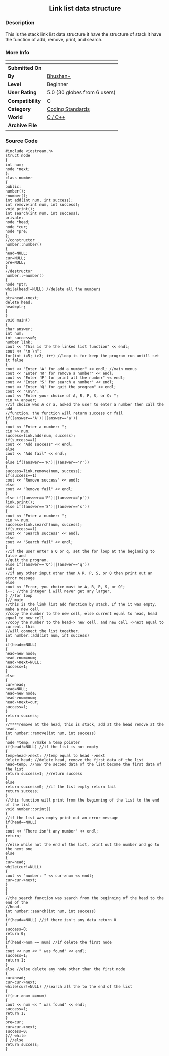﻿<div align="center">

## Link list data structure


</div>

### Description

This is the stack link list data structure it have the structure of stack it have the function of add, remove, print, and search.
 
### More Info
 


<span>             |<span>
---                |---
**Submitted On**   |
**By**             |[Bhushan\-](https://github.com/Planet-Source-Code/PSCIndex/blob/master/ByAuthor/bhushan.md)
**Level**          |Beginner
**User Rating**    |5.0 (30 globes from 6 users)
**Compatibility**  |C
**Category**       |[Coding Standards](https://github.com/Planet-Source-Code/PSCIndex/blob/master/ByCategory/coding-standards__3-32.md)
**World**          |[C / C\+\+](https://github.com/Planet-Source-Code/PSCIndex/blob/master/ByWorld/c-c.md)
**Archive File**   |[](https://github.com/Planet-Source-Code/bhushan-link-list-data-structure__3-4665/archive/master.zip)





### Source Code

```
#include <iostream.h>
struct node
{
int num;
node *next;
};
class number
{
public:
number();
~number();
int add(int num, int success);
int remove(int num, int success);
void print();
int search(int num, int success);
private:
node *head;
node *cur;
node *pre;
};
//constructor
number::number()
{
head=NULL;
cur=NULL;
pre=NULL;
}
//destructor
number::~number()
{
node *ptr;
while(head!=NULL) //delete all the numbers
{
ptr=head->next;
delete head;
head=ptr;
}
}
void main()
{
char answer;
int num;
int success=0;
number link;
cout << "This is the the linked list function" << endl;
cout << "\n \n";
for(int i=5; i>3; i++) //loop is for keep the program run untill set it false
{
cout << "Enter 'A' for add a number" << endl; //main menus
cout << "Enter 'R' for remove a number" << endl;
cout << "Enter 'P' for print all the number" << endl;
cout << "Enter 'S' for search a number" << endl;
cout << "Enter 'Q' for quit the program" << endl;
cout << "\n\n";
cout << "Enter your choice of A, R, P, S, or Q: ";
cin >> answer;
//if choice was A or a, asked the user to enter a number then call the add
//function, the function will return success or fail
if((answer=='A')||(answer=='a'))
{
cout << "Enter a number: ";
cin >> num;
success=link.add(num, success);
if(success==1)
cout << "Add success" << endl;
else
cout << "Add fail" << endl;
}
else if((answer=='R')||(answer=='r'))
{
success=link.remove(num, success);
if(success==1)
cout << "Remove success" << endl;
else
cout << "Remove fail" << endl;
}
else if((answer=='P')||(answer=='p'))
link.print();
else if((answer=='S')||(answer=='s'))
{
cout << "Enter a number: ";
cin >> num;
success=link.search(num, success);
if(success==1)
cout << "Search success" << endl;
else
cout << "Search fail" << endl;
}
//if the user enter a Q or q, set the for loop at the beginning to false and
//quit the program.
else if((answer=='Q')||(answer=='q'))
i=0;
//if any other input other then A R, P, S, or Q then print out an error message
else
cout << "Error, you choice must be A, R, P, S, or Q";
i--; //the integer i will never get any larger.
} //for loop
}// main
//this is the link list add function by stack. If the it was empty, make a new cell
//copy the number to the new cell, else current equal to head, head equal to new cell
//copy the number to the head-> new cell. and new cell ->next equal to current. this
//will connect the list together.
int number::add(int num, int success)
{
if(head==NULL)
{
head=new node;
head->num=num;
head->next=NULL;
success=1;
}
else
{
cur=head;
head=NULL;
head=new node;
head->num=num;
head->next=cur;
success=1;
}
return success;
}
//****remove at the head, this is stack, add at the head remove at the head.
int number::remove(int num, int success)
{
node *temp; //make a temp pointer
if(head!=NULL) //if the list is not empty
{
temp=head->next; //temp equal to head ->next
delete head; //delete head, remove the first data of the list
head=temp; //now the second data of the list become the first data of the list
return success=1; //return success
}
else
return success=0; //if the list empty return fail
return success;
}
//this function will print from the beginning of the list to the end of the list
void number::print()
{
//if the list was empty print out an error message
if(head==NULL)
{
cout << "There isn't any number" << endl;
return;
}
//else while not the end of the list, print out the number and go to the next one
else
{
cur=head;
while(cur!=NULL)
{
cout << "number: " << cur->num << endl;
cur=cur->next;
}
}
}
//the search function was search from the beginning of the head to the end of the
//head.
int number::search(int num, int success)
{
if(head==NULL) //if there isn't any data return 0
{
success=0;
return 0;
}
if(head->num == num) //if delete the first node
{
cout << num << " was found" << endl;
success=1;
return 1;
}
else //else delete any node other than the first node
{
cur=head;
cur=cur->next;
while(cur!=NULL) //search all the to the end of the list
{
if(cur->num ==num)
{
cout << num << " was found" << endl;
success=1;
return 1;
}
pre=cur;
cur=cur->next;
success=0;
}// while
} //else
return success;
}
```

